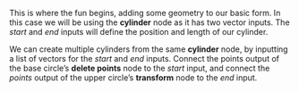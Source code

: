 This is where the fun begins, adding some geometry to our basic form. In this case we will be using the **cylinder** node as it has two vector inputs. The *start* and *end* inputs will define the position and length of our cylinder.

We can create multiple cylinders from the same **cylinder** node, by inputting a list of vectors for the *start* and *end* inputs. Connect the points output of the base circle’s **delete points** node to the *start* input, and connect the *points* output of the upper circle’s **transform** node to the *end* input.